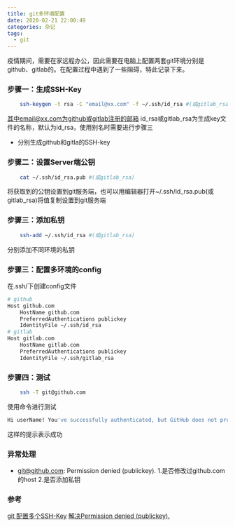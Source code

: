 ```yaml
---
title: git多环境配置
date: 2020-02-21 22:00:49
categories: 杂记
tags:
  - git
---
```

疫情期间，需要在家远程办公，因此需要在电脑上配置两套git环境分别是github、gitlab的。在配置过程中遇到了一些阻碍，特此记录下来。

### 步骤一：生成SSH-Key

```bash
    ssh-keygen -t rsa -C "email@xx.com" -f ~/.ssh/id_rsa #(或gitlab_rsa)
```
其中email@xx.com为github或gitlab注册的邮箱
id_rsa或gitlab_rsa为生成key文件的名称，默认为id_rsa，使用别名时需要进行步骤三

- 分别生成github和gitla的SSH-key

### 步骤二：设置Server端公钥

```bash
    cat ~/.ssh/id_rsa.pub #(或gitlab_rsa)
```
将获取到的公钥设置到git服务端，也可以用编辑器打开~/.ssh/id_rsa.pub(或gitlab_rsa)将值复制设置到git服务端

### 步骤三：添加私钥

```bash
    ssh-add ~/.ssh/id_rsa #(或gitlab_rsa)
```
分别添加不同环境的私钥

### 步骤三：配置多环境的config

在.ssh/下创建config文件

```bash
# github
Host github.com
    HostName github.com
    PreferredAuthentications publickey
    IdentityFile ~/.ssh/id_rsa
# gitlab
Host gitlab.com
    HostName gitlab.com
    PreferredAuthentications publickey
    IdentityFile ~/.ssh/gitlab_rsa
```

### 步骤四：测试

```bash
    ssh -T git@github.com
```
使用命令进行测试

```bash
Hi userName! You've successfully authenticated, but GitHub does not provide shell access.
```
这样的提示表示成功


### 异常处理

- git@github.com: Permission denied (publickey). 
1.是否修改过github.com的host
2.是否添加私钥

### 参考
[git 配置多个SSH-Key](https://my.oschina.net/stefanzhlg/blog/529403)
[解决Permission denied (publickey).](https://www.cnblogs.com/lxwphp/p/7884700.html)